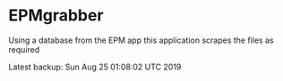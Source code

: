 # EPMgrabber
Using a database from the EPM app this application scrapes the files as required


Latest backup: Sun Aug 25 01:08:02 UTC 2019
